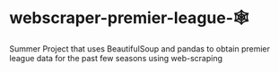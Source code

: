 # webscraper-premier-league-🕸️
Summer Project that uses BeautifulSoup and pandas to obtain premier league data for the past few seasons using web-scraping
